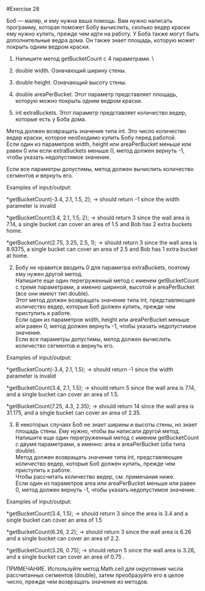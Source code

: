 #Exercise 28

Боб — маляр, и ему нужна ваша помощь. Вам нужно написать программу, которая поможет Бобу вычислить, сколько ведер краски ему нужно купить, прежде чем идти на работу. У Боба также могут быть дополнительные ведра дома. Он также знает площадь, которую может покрыть одним ведром краски.

1. Напишите метод getBucketCount с 4 параметрами. \


1. double width.  Означающий ширину стены. 
2. double height. Означающий высоту стены.
3. double areaPerBucket. Этот параметр представляет площадь, которую можно покрыть одним ведром краски.
4. int extraBuckets. Этот параметр представляет количество ведер, которые есть у Боба дома.

Метод должен возвращать значение типа int. Это число количество ведер краски, которое необходимо купить Бобу перед работой.\
Если один из параметров width, height или areaPerBucket меньше или равен 0 или если extraBuckets меньше 0, метод должен вернуть -1, чтобы указать недопустимое значение.

Если все параметры допустимы, метод должен вычислить количество сегментов и вернуть его.

Examples of input/output:

*getBucketCount(-3.4, 2.1, 1.5, 2); → should return -1 since the width parameter is invalid

*getBucketCount(3.4, 2.1, 1.5, 2); → should return 3 since the wall area is 7.14, a single bucket can cover an area of 1.5 and Bob has 2 extra buckets home.

*getBucketCount(2.75, 3.25, 2.5, 1); → should return 3 since the wall area is 8.9375, a single bucket can cover an area of 2.5 and Bob has 1 extra bucket at home.

2. Бобу не нравится вводить 0 для параметра extraBuckets, поэтому ему нужен другой метод.\
Напишите еще один перегруженный метод с именем getBucketCount с тремя параметрами, а именно шириной, высотой и areaPerBucket (все они имеют тип double).\
Этот метод должен возвращать значение типа int, представляющее количество ведер, которые Боб должен купить, прежде чем приступить к работе.\
Если один из параметров width, height или areaPerBucket меньше или равен 0, метод должен вернуть -1, чтобы указать недопустимое значение.\
Если все параметры допустимы, метод должен вычислить количество сегментов и вернуть его.

Examples of input/output:

*getBucketCount(-3.4, 2.1, 1.5); → should return -1 since the width parameter is invalid

*getBucketCount(3.4, 2.1, 1.5); → should return 5 since the wall area is 7.14, and a single bucket can cover an area of 1.5.

*getBucketCount(7.25, 4.3, 2.35); → should return 14 since the wall area is 31.175, and a single bucket can cover an area of 2.35.

3. В некоторых случаях Боб не знает ширины и высоты стены, но знает площадь стены. Ему нужно, чтобы вы написали другой метод.\
Напишите еще один перегруженный метод с именем getBucketCount с двумя параметрами, а именно: area и areaPerBucket (оба типа double).\
Метод должен возвращать значение типа int, представляющее количество ведер, которые Боб должен купить, прежде чем приступить к работе.\
Чтобы рассчитать количество ведер, см. примечания ниже.\
Если один из параметров area или areaPerBucket меньше или равен 0, метод должен вернуть -1, чтобы указать недопустимое значение.

Examples of input/output:

*getBucketCount(3.4, 1.5); → should return 3 since the area is 3.4 and a single bucket can cover an area of 1.5

*getBucketCount(6.26, 2.2); → should return 3 since the wall area is 6.26 and a single bucket can cover an area of 2.2.

*getBucketCount(3.26, 0.75); → should return 5 since the wall area is 3.26, and a single bucket can cover an area of 0.75 .

ПРИМЕЧАНИЕ. Используйте метод Math.ceil для округления числа рассчитанных сегментов (double), затем преобразуйте его в целое число, прежде чем возвращать значение из методов.
